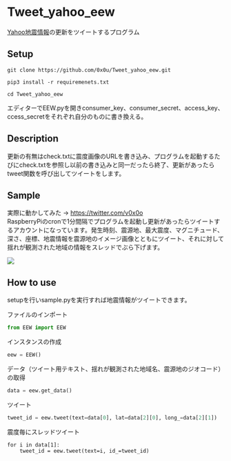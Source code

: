 # Tweet_yahoo_eew
[Yahoo地震情報](https://typhoon.yahoo.co.jp/weather/earthquake/)の更新をツイートするプログラム
## Setup
```git clone https://github.com/0x0u/Tweet_yahoo_eew.git```  

```pip3 install -r requiremenets.txt```  

```cd Tweet_yahoo_eew```  

エディターでEEW.pyを開きconsumer_key、consumer_secret、access_key、ccess_secretをそれぞれ自分のものに書き換える。  

## Description
更新の有無はcheck.txtに震度画像のURLを書き込み、プログラムを起動するたびにcheck.txtを参照し以前の書き込みと同一だったら終了、更新があったらtweet関数を呼び出してツイートをします。 

## Sample
実際に動かしてみた → https://twitter.com/v0x0o  
RaspberryPiのcronで1分間隔でプログラムを起動し更新があったらツイートするアカウントになっています。発生時刻、震源地、最大震度、マグニチュード、深さ、座標、地震情報を震源地のイメージ画像とともにツイート、それに対して揺れが観測された地域の情報をスレッドでぶら下げます。  

<img src="https://i.imgur.com/rRE5ylI.png">

## How to use
setupを行いsample.pyを実行すれば地震情報がツイートできます。  

ファイルのインポート  
```Python
from EEW import EEW
```
インスタンスの作成　　
```Python
eew = EEW()
```
データ（ツイート用テキスト、揺れが観測された地域名、震源地のジオコード）の取得　　
```Python
data = eew.get_data()
```

ツイート　　
```Python
tweet_id = eew.tweet(text=data[0], lat=data[2][0], long_=data[2][1])
```
震度毎にスレッドツイート
```
for i in data[1]:
    tweet_id = eew.tweet(text=i, id_=tweet_id)
```


